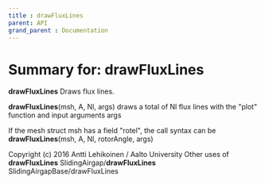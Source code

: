 ```yaml
---
title : drawFluxLines
parent: API
grand_parent : Documentation
---
```

# Summary for: **drawFluxLines**

**drawFluxLines** Draws flux lines.

**drawFluxLines**(msh, A, Nl, args) draws a total of Nl flux lines with the
"plot" function and input arguments args

If the mesh struct msh has a field "rotel", the call syntax can be
**drawFluxLines**(msh, A, Nl, rotorAngle, args)

Copyright (c) 2016 Antti Lehikoinen / Aalto University
Other uses of **drawFluxLines**
SlidingAirgap/**drawFluxLines**    SlidingAirgapBase/drawFluxLines

